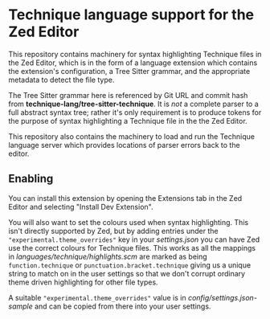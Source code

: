 # Technique language support for the Zed Editor

This repository contains machinery for syntax highlighting Technique files in
the Zed Editor, which is in the form of a language extension which contains
the extension's configuration, a Tree Sitter grammar, and the appropriate
metadata to detect the file type.

The Tree Sitter grammar here is referenced by Git URL and commit hash from
**technique-lang/tree-sitter-technique**. It is _not_ a complete parser to a
full abstract syntax tree; rather it's only requirement is to produce tokens
for the purpose of syntax highlighting a Technique file in the the Zed Editor.

This repository also contains the machinery to load and run the Technique
language server which provides locations of parser errors back to the editor.

## Enabling

You can install this extension by opening the Extensions tab in the Zed Editor
and selecting "Install Dev Extension".

You will also want to set the colours used when syntax highlighting. This isn't
directly supported by Zed, but by adding entries under the
`"experimental.theme_overrides"` key in your _settings.json_ you can have Zed
use the correct colours for Technique files. This works as all the mappings in
_languages/technique/highlights.scm_ are marked as being `function.technique`
or `punctuation.bracket.technique` giving us a unique string to match on in the
user settings so that we don't corrupt ordinary theme driven highlighting for
other file types.

A suitable `"experimental.theme_overrides"` value is in
_config/settings.json-sample_ and can be copied from there into your user
settings.
